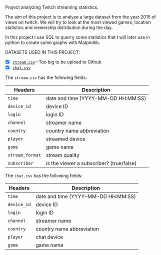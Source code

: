 Project analyzing Twitch streaming statistics.  

The aim of this project is to analyze a large dataset from the year 2015 of views on twitch. We will try to look at the most viewed games, location statistics and viewership distribution during the day.

In this project I use SQL to querry some statistics that I will later use in python to create some graphs with Matplotlib.

DATASETS USED IN THIS PROJECT:

- [x] [`stream.csv`](stream.csv)--Too big to be upload to Github
- [x] [`chat.csv`](chat.csv)  

The `stream.csv` has the following fields:

Headers | Description |
--- | --- |
`time` | date and time (YYYY-MM-DD HH:MM:SS)
`device_id` | device ID
`login` | login ID
`channel` | streamer name
`country` | country name abbreviation
`player` | streamed device
`game` | game name
`stream_format` | stream quality
`subscriber` | is the viewer a subscriber? (true/false)

The `chat.csv` has the following fields:

Headers | Description |
--- | --- |
`time` | date and time (YYYY-MM-DD HH:MM:SS)
`device_id` | device ID
`login` | login ID
`channel` | streamer name
`country` | country name abbreviation
`player` | chat device
`game` | game name


